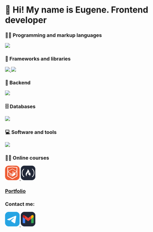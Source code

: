 # 👋 Hi! My name is Eugene. Frontend developer

<h3>👨‍💻 Programming and markup languages</h3>
<a href="https://skillicons.dev">
    <img src="https://skillicons.dev/icons?i=js,html,css" />
</a>
<h3>🧰 Frameworks and libraries</h3>
<a href="https://skillicons.dev">
    <img src="https://skillicons.dev/icons?i=react,redux,ts,vite,astro,next,gulp" />
    
</a>
<a>
    <img src="https://skillicons.dev/icons?i=tailwind,materialui" />
</a>
<h3>🦑 Backend</h3>
<a href="https://skillicons.dev">
    <img src="https://skillicons.dev/icons?i=nodejs,express" />
</a>
<h3>🗄️ Databases</h3>
<a href="https://skillicons.dev">
    <img src="https://skillicons.dev/icons?i=postgres,sqlite,mysql" />
</a>
<h3>💻 Software and tools</h3>
<a href="https://skillicons.dev">
    <img src="https://skillicons.dev/icons?i=git,figma,replit,postman" />
</a>


<h3>👨‍🎓 Online courses</h3>
<a href="https://htmlacademy.ru/profile/eugenepokalyuk">
    <img src="https://github.com/eugenepokalyuk/eugenepokalyuk/blob/main/html-academy-logo.png?raw=true" width="48" height="48" />
</a>
<a href="https://www.freecodecamp.org/eugene.pokalyuk">
    <img src="https://github.com/eugenepokalyuk/eugenepokalyuk/blob/main/free-code-camp-logo.png?raw=true" width="48" height="48" />
</a>

### [Portfolio](https://eugenepokalyuk.github.io/react-about/)

<h3>Contact me:</h3>
<section>
  <a href="https://t.me/PaperCranejs" target="_blank">
    <img src="https://github.com/eugenepokalyuk/eugenepokalyuk/blob/main/telegram-logo.png?raw=true" alt="telegram icon" width="48" height="48">
  </a>
  
  <a href="eugene.pokalyuk@gmail.com" target="_blank">
    <img src="https://github.com/eugenepokalyuk/eugenepokalyuk/blob/main/mail-logo.png?raw=true" alt="gmail icon" width="48" height="48">
  </a>
</section>
